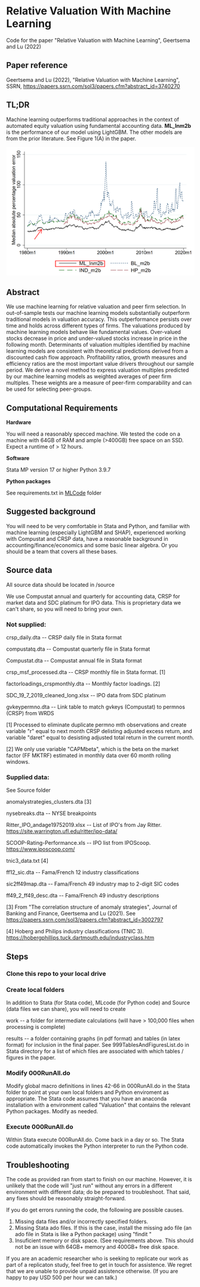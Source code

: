 # Relative Valuation With Machine Learning

Code for the paper "Relative Valuation with Machine Learning", Geertsema and Lu (2022)

## Paper reference
Geertsema and Lu (2022), "Relative Valuation with Machine Learning", SSRN, https://papers.ssrn.com/sol3/papers.cfm?abstract_id=3740270

## TL;DR

Machine learning outperforms traditional approaches in the context of automated equity valuation using fundamental accounting data. **ML_lnm2b** is the performance of our model using LightGBM. The other models are from the prior literature. See Figure 1(A) in the paper.

![plot](Figure1A.png)

## Abstract

We use machine learning for relative valuation and peer firm selection. In out-of-sample tests our machine learning models substantially outperform traditional models in valuation accuracy. This outperformance persists over time and holds across different types of firms. The valuations produced by machine learning models behave like fundamental values. Over-valued stocks decrease in price and under-valued stocks increase in price in the following month. Determinants of valuation multiples identified by machine learning models are consistent with theoretical predictions derived from a discounted cash flow approach. Profitability ratios, growth measures and efficiency ratios are the most important value drivers throughout our sample period. We derive a novel method to express valuation multiples predicted by our machine learning models as weighted averages of peer firm multiples. These weights are a measure of peer-firm comparability and can be used for selecting peer-groups.

## Computational Requirements

**Hardware**

You will need a reasonably specced machine. We tested the code on a machine with 64GB of RAM and ample (>400GB) free space on an SSD. Expect a runtime of > 12 hours.

**Software**

Stata MP version 17 or higher
Python 3.9.7

**Python packages**

See requirements.txt in [MLCode](MLCode) folder

## Suggested background

You will need to be very comfortable in Stata and Python, and familiar with machine learning (especially LightGBM and SHAP), experienced working with Compustat and CRSP data, have a reasonable background in accounting/finance/economics and some basic linear algebra. Or you should be a team that covers all these bases.

## Source data

All source data should be located in /source

We use Compustat annual and quarterly for accounting data, CRSP for market data and SDC platinum for IPO data. This is proprietary data we can't share, so you will need to bring your own.

### Not supplied:

crsp_daily.dta -- CRSP daily file in Stata format

compustatq.dta -- Compustat quarterly file in Stata format

Compustat.dta -- Compustat annual file in Stata format

crsp_msf_processed.dta -- CRSP monthly file in Stata format. [1]

factorloadings_crspmonthly.dta -- Monthly factor loadings. [2]

SDC_19_7_2019_cleaned_long.xlsx -- IPO data from SDC platinum

gvkeypermno.dta -- Link table to match gvkeys (Compustat) to permnos (CRSP) from WRDS


[1] Processed to eliminate duplicate permno mth observations and create variable "r" equal to next month CRSP delisting adjusted excess return, and variable "daret" equal to desisting adjusted total return in the current month.

[2] We only use variable "CAPMbeta", which is the beta on the market factor (FF MKTRF) estimated in monthly data over 60 month rolling windows.

### Supplied data:

See Source folder

anomalystrategies_clusters.dta [3]

nysebreaks.dta -- NYSE breakpoints 

Ritter_IPO_andage19752019.xlsx -- List of IPO's from Jay Ritter. https://site.warrington.ufl.edu/ritter/ipo-data/

SCOOP-Rating-Performance.xls -- IPO list from IPOScoop. https://www.iposcoop.com/

tnic3_data.txt [4]

ff12_sic.dta -- Fama/French 12 industry classifications

sic2ff49map.dta -- Fama/French 49 industry map to 2-digit SIC codes

ff49_2_ff49_desc.dta -- Fama/French 49 industry descriptions

[3] From "The correlation structure of anomaly strategies", Journal of Banking and Finance, Geertsema and Lu (2021). See https://papers.ssrn.com/sol3/papers.cfm?abstract_id=3002797

[4] Hoberg and Philips industry classifications (TNIC 3). https://hobergphillips.tuck.dartmouth.edu/industryclass.htm


## Steps

### Clone this repo to your local drive

### Create local folders

In addition to Stata (for Stata code), MLcode (for Python code) and Source (data files we can share), you will need to create

work -- a folder for intermediate calculations (will have > 100,000 files when processing is complete)

results -- a folder containing graphs (in pdf format) and tables (in latex format) for inclusion in the final paper. See 999TablesAndFiguresList.do in Stata directory for a list of which files are associated with which tables / figures in the paper.

### Modify 000RunAll.do 

Modify global macro definitions in lines 42-66 in 000RunAll.do in the Stata folder to point at your own local folders and Python enviroment as appropriate.
The Stata code assumes that you have an anaconda installation with a environment called "Valuation" that contains the relevant Python packages. Modify as needed.

### Execute 000RunAll.do

Within Stata execute 000RunAll.do. Come back in a day or so. The Stata code automatically invokes the Python interpreter to run the Python code.

## Troubleshooting

The code as provided ran from start to finish on our machine. However, it is unlikely that the code will "just run" without any errors in a different environment with different data; do be prepared to troubleshoot. That said, any fixes should be reasonably straight-forward.

If you do get errors running the code, the following are possible causes.

1. Missing data files and/or incorrectly specified folders.
2. Missing Stata ado files. If this is the case, install the missing ado file (an ado file in Stata is like a Python package) using "findit <package name>"
3. Insuficient memory or disk space. (See requirements above. This should not be an issue with 64GB+ memory and 400GB+ free disk space.
  
If you are an academic researcher who is seeking to replicate our work as part of a replicaton study, feel free to get in touch for assistence. We regret that we are unable to provide unpaid assistence otherwise. (If you are happy to pay USD 500 per hour we can talk.)
  

